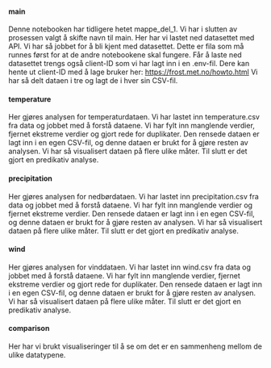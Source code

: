#### main
Denne notebooken har tidligere hetet mappe_del_1. Vi har i slutten av prosessen valgt å skifte navn til main. 
Her har vi lastet ned datasettet med API. Vi har så jobbet for å bli kjent med datasettet. Dette er fila som må runnes først for at de andre notebookene skal fungere. 
Får å laste ned datasettet trengs også client-ID som vi har lagt inn i en .env-fil. Dere kan hente ut client-ID med å lage bruker her: https://frost.met.no/howto.html
Vi har så delt dataen i tre og lagt de i hver sin CSV-fil.

#### temperature
Her gjøres analysen for temperaturdataen. Vi har lastet inn temperature.csv fra data og jobbet med å forstå dataene. Vi har fylt inn manglende verdier, fjernet ekstreme verdier og gjort rede for duplikater. Den rensede dataen er lagt inn i en egen CSV-fil, og denne dataen er brukt for å gjøre resten av analysen. Vi har så visualisert dataen på flere ulike måter. Til slutt er det gjort en predikativ analyse.

#### precipitation
Her gjøres analysen for nedbørdataen. Vi har lastet inn precipitation.csv fra data og jobbet med å forstå dataene. Vi har fylt inn manglende verdier og fjernet ekstreme verdier. Den rensede dataen er lagt inn i en egen CSV-fil, og denne dataen er brukt for å gjøre resten av analysen. Vi har så visualisert dataen på flere ulike måter. Til slutt er det gjort en predikativ analyse.

#### wind
Her gjøres analysen for vinddataen. Vi har lastet inn wind.csv fra data og jobbet med å forstå dataene. Vi har fylt inn manglende verdier, fjernet ekstreme verdier og gjort rede for duplikater. Den rensede dataen er lagt inn i en egen CSV-fil, og denne dataen er brukt for å gjøre resten av analysen. Vi har så visualisert dataen på flere ulike måter. Til slutt er det gjort en predikativ analyse.

#### comparison
Her har vi brukt visualiseringer til å se om det er en sammenheng mellom de ulike datatypene.